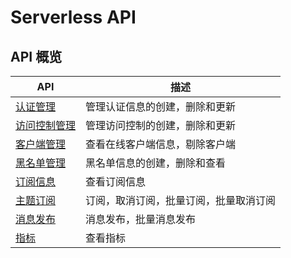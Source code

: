 # Serverless API

## API 概览


| API                          | 描述                                   |
| ---------------------------- | -------------------------------------- |
| [认证管理](auth.md)          | 管理认证信息的创建，删除和更新         |
| [访问控制管理](acl.md)       | 管理访问控制的创建，删除和更新         |
| [客户端管理](clients.md)     | 查看在线客户端信息，剔除客户端         |
| [黑名单管理](banned.md)       | 黑名单信息的创建，删除和查看      |
| [订阅信息](subscriptions.md) | 查看订阅信息                           |
| [主题订阅](subscribe.md)     | 订阅，取消订阅，批量订阅，批量取消订阅 |
| [消息发布](publish.md)       | 消息发布，批量消息发布                 |
| [指标](metrics.md)           | 查看指标                               |

